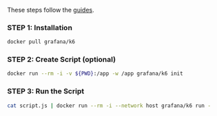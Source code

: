 These steps follow the [guides](https://grafana.com/docs/k6/latest/get-started/running-k6/).

### STEP 1: Installation
```bash
docker pull grafana/k6
```

### STEP 2: Create Script (optional)
```bash
docker run --rm -i -v ${PWD}:/app -w /app grafana/k6 init
```

### STEP 3: Run the Script
```bash
cat script.js | docker run --rm -i --network host grafana/k6 run -
```